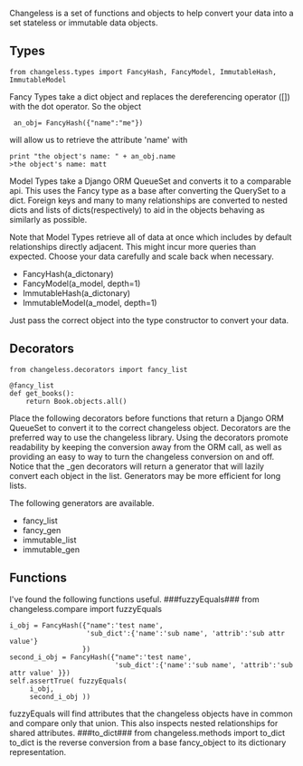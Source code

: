 Changeless is a set of functions and objects to help convert your data into a set stateless or immutable data objects.

Types
-----
    from changeless.types import FancyHash, FancyModel, ImmutableHash, ImmutableModel

Fancy Types take a dict object and replaces the dereferencing operator ([]) with the dot operator.  So the object

     an_obj= FancyHash({"name":"me"}) 

will allow us to retrieve the attribute 'name' with

    print "the object's name: " + an_obj.name
    >the object's name: matt

 
Model Types take a Django ORM QueueSet and converts it to a comparable api.  This uses the Fancy type as a base after converting the QuerySet to a dict.  Foreign keys and many to many relationships are converted to nested dicts and lists of dicts(respectively) to aid in the objects behaving as similarly as possible.  

Note that Model Types retrieve all of data at once which includes by default relationships directly adjacent.  This might incur more queries than expected.  Choose your data carefully and scale back when necessary. 

* FancyHash(a_dictonary)
* FancyModel(a_model, depth=1)
* ImmutableHash(a_dictonary)
* ImmutableModel(a_model, depth=1)

Just pass the correct object into the type constructor to convert your data.


Decorators
----------
    from changeless.decorators import fancy_list

    @fancy_list
    def get_books():
        return Book.objects.all()

Place the following decorators before functions that return a Django ORM QueueSet to convert it to the correct changeless object.  Decorators are the preferred way to use the changeless library.  Using the decorators promote readability by keeping the conversion away from the ORM call, as well as providing an easy to way to turn the changeless conversion on and off.  Notice that the _gen decorators will return a generator that will lazily convert each object in the list.  Generators may be more efficient for long lists.

The following generators are available.  
* fancy_list
* fancy_gen
* immutable_list
* immutable_gen

Functions
----------
I've found the following functions useful.
###fuzzyEquals###
    from changeless.compare import fuzzyEquals

    i_obj = FancyHash({"name":'test name', 
                       'sub_dict':{'name':'sub name', 'attrib':'sub attr value'}
                      })
    second_i_obj = FancyHash({"name":'test name', 
                              'sub_dict':{'name':'sub name', 'attrib':'sub attr value' }})
    self.assertTrue( fuzzyEquals(
         i_obj,
         second_i_obj ))

fuzzyEquals will find attributes that the changeless objects have in common and compare only that union.  This also inspects nested relationships for shared attributes.
###to_dict###
    from changeless.methods import to_dict
to_dict is the reverse conversion from a base fancy_object to its dictionary representation.


